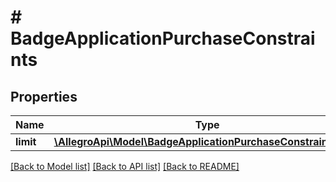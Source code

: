 # # BadgeApplicationPurchaseConstraints

## Properties

Name | Type | Description | Notes
------------ | ------------- | ------------- | -------------
**limit** | [**\AllegroApi\Model\BadgeApplicationPurchaseConstraintsLimit**](BadgeApplicationPurchaseConstraintsLimit.md) |  | [optional]

[[Back to Model list]](../../README.md#models) [[Back to API list]](../../README.md#endpoints) [[Back to README]](../../README.md)
